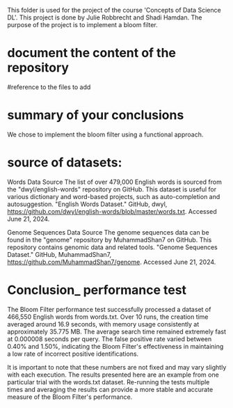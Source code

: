 This folder is used for the project of the course 'Concepts of Data Science DL'.
This project is done by Julie Robbrecht and Shadi Hamdan.
The purpose of the project is to implement a bloom filter.

# document the content of the repository
#reference to the files to add

# summary of your conclusions
We chose to implement the bloom filter using a functional approach.

# source of datasets:
Words Data Source
The list of over 479,000 English words is sourced from the "dwyl/english-words" repository on GitHub. This dataset is useful for various dictionary and word-based projects, such as auto-completion and autosuggestion.
"English Words Dataset." GitHub, dwyl, https://github.com/dwyl/english-words/blob/master/words.txt. Accessed June 21, 2024.

Genome Sequences Data Source
The genome sequences data can be found in the "genome" repository by MuhammadShan7 on GitHub. This repository contains genomic data and related tools.
"Genome Sequences Dataset." GitHub, MuhammadShan7, https://github.com/MuhammadShan7/genome. Accessed June 21, 2024.

# Conclusion_ performance test
The Bloom Filter performance test successfully processed a dataset of 466,550 English words from words.txt. Over 10 runs, the creation time averaged around 16.9 seconds, with memory usage consistently at approximately 35.775 MB. The average search time remained extremely fast at 0.000008 seconds per query. The false positive rate varied between 0.40% and 1.50%, indicating the Bloom Filter's effectiveness in maintaining a low rate of incorrect positive identifications.

It is important to note that these numbers are not fixed and may vary slightly with each execution. The results presented here are an example from one particular trial with the words.txt dataset. Re-running the tests multiple times and averaging the results can provide a more stable and accurate measure of the Bloom Filter's performance.
